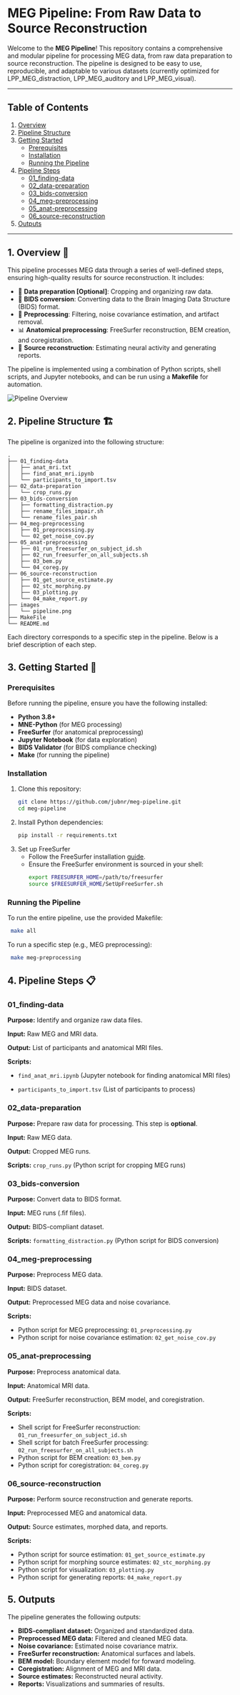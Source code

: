 # MEG Pipeline: From Raw Data to Source Reconstruction

Welcome to the **MEG Pipeline**! This repository contains a comprehensive and modular pipeline for processing MEG data, from raw data preparation to source reconstruction. The pipeline is designed to be easy to use, reproducible, and adaptable to various datasets (currently optimized for LPP_MEG_distraction, LPP_MEG_auditory and LPP_MEG_visual).

---

## Table of Contents
1. [Overview](#overview)
2. [Pipeline Structure](#pipeline-structure)
3. [Getting Started](#getting-started)
   - [Prerequisites](#prerequisites)
   - [Installation](#installation)
   - [Running the Pipeline](#running-the-pipeline)
4. [Pipeline Steps](#pipeline-steps)
   - [01_finding-data](#01_finding-data)
   - [02_data-preparation](#02_data-preparation)
   - [03_bids-conversion](#03_bids-conversion)
   - [04_meg-preprocessing](#04_meg-preprocessing)
   - [05_anat-preprocessing](#05_anat-preprocessing)
   - [06_source-reconstruction](#06_source-reconstruction)
5. [Outputs](#outputs)

---

## 1. Overview 🔎

This pipeline processes MEG data through a series of well-defined steps, ensuring high-quality results for source reconstruction. It includes:

- 📂 **Data preparation [Optional]**: Cropping and organizing raw data.
- 💱 **BIDS conversion**: Converting data to the Brain Imaging Data Structure (BIDS) format.
- 🧹 **Preprocessing**: Filtering, noise covariance estimation, and artifact removal.
- 📊 **Anatomical preprocessing**: FreeSurfer reconstruction, BEM creation, and coregistration.
- 🧠 **Source reconstruction**: Estimating neural activity and generating reports.

The pipeline is implemented using a combination of Python scripts, shell scripts, and Jupyter notebooks, and can be run using a **Makefile** for automation.

![Pipeline Overview](images/pipeline.png "Pipeline Overview")

## 2. Pipeline Structure 🏗️

The pipeline is organized into the following structure:
```
.
├── 01_finding-data
│   ├── anat_mri.txt
│   ├── find_anat_mri.ipynb
│   └── participants_to_import.tsv
├── 02_data-preparation
│   └── crop_runs.py
├── 03_bids-conversion
│   ├── formatting_distraction.py
│   ├── rename_files_impair.sh
│   └── rename_files_pair.sh
├── 04_meg-preprocessing
│   ├── 01_preprocessing.py
│   └── 02_get_noise_cov.py
├── 05_anat-preprocessing
│   ├── 01_run_freesurfer_on_subject_id.sh
│   ├── 02_run_freesurfer_on_all_subjects.sh
│   ├── 03_bem.py
│   └── 04_coreg.py
├── 06_source-reconstruction
│   ├── 01_get_source_estimate.py
│   ├── 02_stc_morphing.py
│   ├── 03_plotting.py
│   └── 04_make_report.py
├── images
│   └── pipeline.png
├── MakeFile
└── README.md
```

Each directory corresponds to a specific step in the pipeline. Below is a brief description of each step.

## 3. Getting Started 📍

### Prerequisites

Before running the pipeline, ensure you have the following installed:

- **Python 3.8+**
- **MNE-Python** (for MEG processing)
- **FreeSurfer** (for anatomical preprocessing)
- **Jupyter Notebook** (for data exploration)
- **BIDS Validator** (for BIDS compliance checking)
- **Make** (for running the pipeline)

### Installation 

1. Clone this repository:
   ```bash
   git clone https://github.com/jubnr/meg-pipeline.git
   cd meg-pipeline
   ```
2. Install Python dependencies:
   ```bash
   pip install -r requirements.txt
   ```
3. Set up FreeSurfer
    * Follow the FreeSurfer installation [guide](https://surfer.nmr.mgh.harvard.edu/fswiki/DownloadAndInstall).
    * Ensure the FreeSurfer environment is sourced in your shell:
        ```bash
        export FREESURFER_HOME=/path/to/freesurfer
        source $FREESURFER_HOME/SetUpFreeSurfer.sh
        ```

### Running the Pipeline
To run the entire pipeline, use the provided Makefile:
   ```bash
    make all
```

To run a specific step (e.g., MEG preprocessing):
   ```bash
    make meg-preprocessing
```

## 4. Pipeline Steps 📋

### 01_finding-data

**Purpose:** Identify and organize raw data files.

**Input:** Raw MEG and MRI data.

**Output:** List of participants and anatomical MRI files.

**Scripts:**

- `find_anat_mri.ipynb` (Jupyter notebook for finding anatomical MRI files)

- `participants_to_import.tsv` (List of participants to process)

### 02_data-preparation

**Purpose:** Prepare raw data for processing. This step is **optional**.

**Input:** Raw MEG data.

**Output:** Cropped MEG runs.

**Scripts:** `crop_runs.py` (Python script for cropping MEG runs)

### 03_bids-conversion

**Purpose:** Convert data to BIDS format.

**Input:** MEG runs (.fif files).

**Output:** BIDS-compliant dataset.

**Scripts:** `formatting_distraction.py` (Python script for BIDS conversion)

### 04_meg-preprocessing

**Purpose:** Preprocess MEG data.

**Input:** BIDS dataset.

**Output:** Preprocessed MEG data and noise covariance.

**Scripts:**

- Python script for MEG preprocessing: `01_preprocessing.py`
- Python script for noise covariance estimation: `02_get_noise_cov.py`

### 05_anat-preprocessing

**Purpose:** Preprocess anatomical data.

**Input:** Anatomical MRI data.

**Output:** FreeSurfer reconstruction, BEM model, and coregistration.

**Scripts:**

- Shell script for FreeSurfer reconstruction: `01_run_freesurfer_on_subject_id.sh` 
- Shell script for batch FreeSurfer processing: `02_run_freesurfer_on_all_subjects.sh`
- Python script for BEM creation: `03_bem.py`
- Python script for coregistration: `04_coreg.py`
 
### 06_source-reconstruction

**Purpose:** Perform source reconstruction and generate reports.

**Input:** Preprocessed MEG and anatomical data.

**Output:** Source estimates, morphed data, and reports.

**Scripts:**

- Python script for source estimation: `01_get_source_estimate.py`
- Python script for morphing source estimates: `02_stc_morphing.py`
- Python script for visualization: `03_plotting.py`
- Python script for generating reports: `04_make_report.py`

## 5. Outputs

The pipeline generates the following outputs:

* **BIDS-compliant dataset:** Organized and standardized data.
* **Preprocessed MEG data:** Filtered and cleaned MEG data.
* **Noise covariance:** Estimated noise covariance matrix.
* **FreeSurfer reconstruction:** Anatomical surfaces and labels.
* **BEM model:** Boundary element model for forward modeling.
* **Coregistration:** Alignment of MEG and MRI data.
* **Source estimates:** Reconstructed neural activity.
* **Reports:** Visualizations and summaries of results.
